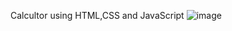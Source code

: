 Calcultor using HTML,CSS and JavaScript
![image](https://github.com/its-prathamesh/LGMVIP/assets/137368706/e91fae57-7909-4354-8e74-b1c76a47daf8)
